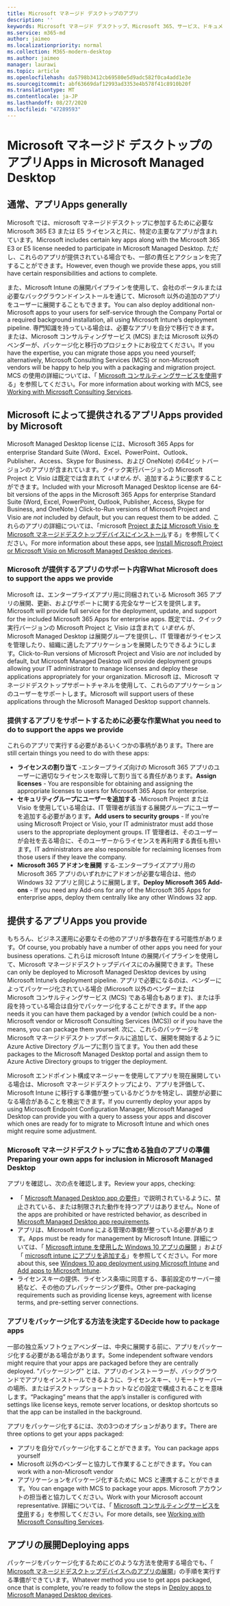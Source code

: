 ```yaml
---
title: Microsoft マネージド デスクトップのアプリ
description: ''
keywords: Microsoft マネージド デスクトップ、Microsoft 365、サービス、ドキュメント
ms.service: m365-md
author: jaimeo
ms.localizationpriority: normal
ms.collection: M365-modern-desktop
ms.author: jaimeo
manager: laurawi
ms.topic: article
ms.openlocfilehash: da5798b3412cb69580e5d9adc582f0ca4add1e3e
ms.sourcegitcommit: abf63669daf12993ad3353e4b578f41c8910b20f
ms.translationtype: MT
ms.contentlocale: ja-JP
ms.lasthandoff: 08/27/2020
ms.locfileid: "47289593"
---
```

# <a name="apps-in-microsoft-managed-desktop"></a><span data-ttu-id="0aa53-103">Microsoft マネージド デスクトップのアプリ</span><span class="sxs-lookup"><span data-stu-id="0aa53-103">Apps in Microsoft Managed Desktop</span></span>

<!--This topic is the target for 2 "Learn more" links in the Admin Portal (aka.ms/app-overview;app-package); also target for link from Online resources (aka.ms/app-overviewmmd-app-prep) do not delete.-->

<!--Applications: supported/onboard/deployment -->
 
## <a name="apps-generally"></a><span data-ttu-id="0aa53-104">通常、アプリ</span><span class="sxs-lookup"><span data-stu-id="0aa53-104">Apps generally</span></span>

<span data-ttu-id="0aa53-105">Microsoft では、microsoft マネージドデスクトップに参加するために必要な Microsoft 365 E3 または E5 ライセンスと共に、特定の主要なアプリが含まれています。</span><span class="sxs-lookup"><span data-stu-id="0aa53-105">Microsoft includes certain key apps along with the Microsoft 365 E3 or E5 license needed to participate in Microsoft Managed Desktop.</span></span> <span data-ttu-id="0aa53-106">ただし、これらのアプリが提供されている場合でも、一部の責任とアクションを完了することができます。</span><span class="sxs-lookup"><span data-stu-id="0aa53-106">However, even though we provide these apps, you still have certain responsibilities and actions to complete.</span></span>

<span data-ttu-id="0aa53-107">また、Microsoft Intune の展開パイプラインを使用して、会社のポータルまたは必要なバックグラウンドインストールを通じて、Microsoft 以外の追加のアプリをユーザーに展開することもできます。</span><span class="sxs-lookup"><span data-stu-id="0aa53-107">You can also deploy additional non-Microsoft apps to your users for self-service through the Company Portal or a required background installation, all using Microsoft Intune’s deployment pipeline.</span></span> <span data-ttu-id="0aa53-108">専門知識を持っている場合は、必要なアプリを自分で移行できます。または、Microsoft コンサルティングサービス (MCS) または Microsoft 以外のベンダーが、パッケージ化と移行のプロジェクトにお役立てください。</span><span class="sxs-lookup"><span data-stu-id="0aa53-108">If you have the expertise, you can migrate those apps you need yourself; alternatively, Microsoft Consulting Services (MCS) or non-Microsoft vendors will be happy to help you with a packaging and migration project.</span></span> <span data-ttu-id="0aa53-109">MCS の使用の詳細については、「 [Microsoft コンサルティングサービスを使用](apps-MCS.md)する」を参照してください。</span><span class="sxs-lookup"><span data-stu-id="0aa53-109">For more information about working with MCS, see [Working with Microsoft Consulting Services](apps-MCS.md).</span></span>


## <a name="apps-provided-by-microsoft"></a><span data-ttu-id="0aa53-110">Microsoft によって提供されるアプリ</span><span class="sxs-lookup"><span data-stu-id="0aa53-110">Apps provided by Microsoft</span></span>

<span data-ttu-id="0aa53-111">Microsoft Managed Desktop license には、Microsoft 365 Apps for enterprise Standard Suite (Word、Excel、PowerPoint、Outlook、Publisher、Access、Skype for Business、および OneNote) の64ビットバージョンのアプリが含まれています。クイック実行バージョンの Microsoft Project と Visio は既定では含まれて *いません* が、追加するように要求することができます。</span><span class="sxs-lookup"><span data-stu-id="0aa53-111">Included with your Microsoft Managed Desktop license are 64-bit versions of the apps in the Microsoft 365 Apps for enterprise Standard Suite (Word, Excel, PowerPoint, Outlook, Publisher, Access, Skype for Business, and OneNote.) Click-to-Run versions of Microsoft Project and Visio are *not* included by default, but you can request them to be added.</span></span> <span data-ttu-id="0aa53-112">これらのアプリの詳細については、「microsoft [Project または Microsoft Visio を Microsoft マネージドデスクトップデバイスにインストール](../get-started/project-visio.md)する」を参照してください。</span><span class="sxs-lookup"><span data-stu-id="0aa53-112">For more information about these apps, see [Install Microsoft Project or Microsoft Visio on Microsoft Managed Desktop devices](../get-started/project-visio.md).</span></span>

### <a name="what-microsoft-does-to-support-the-apps-we-provide"></a><span data-ttu-id="0aa53-113">Microsoft が提供するアプリのサポート内容</span><span class="sxs-lookup"><span data-stu-id="0aa53-113">What Microsoft does to support the apps we provide</span></span>

<span data-ttu-id="0aa53-114">Microsoft は、エンタープライズアプリ用に同梱されている Microsoft 365 アプリの展開、更新、およびサポートに関する完全なサービスを提供します。</span><span class="sxs-lookup"><span data-stu-id="0aa53-114">Microsoft will provide full service for the deployment, update, and support for the included Microsoft 365 Apps for enterprise apps.</span></span> <span data-ttu-id="0aa53-115">既定では、クイック実行バージョンの Microsoft Project と Visio は含まれて *いません* が、Microsoft Managed Desktop は展開グループを提供し、IT 管理者がライセンスを管理したり、組織に適したアプリケーションを展開したりできるようにします。</span><span class="sxs-lookup"><span data-stu-id="0aa53-115">Click-to-Run versions of Microsoft Project and Visio are *not* included by default, but Microsoft Managed Desktop will provide deployment groups allowing your IT administrator to manage licenses and deploy these applications appropriately for your organization.</span></span> <span data-ttu-id="0aa53-116">Microsoft は、Microsoft マネージドデスクトップサポートチャネルを使用して、これらのアプリケーションのユーザーをサポートします。</span><span class="sxs-lookup"><span data-stu-id="0aa53-116">Microsoft will support users of these applications through the Microsoft Managed Desktop support channels.</span></span>

### <a name="what-you-need-to-do-to-support-the-apps-we-provide"></a><span data-ttu-id="0aa53-117">提供するアプリをサポートするために必要な作業</span><span class="sxs-lookup"><span data-stu-id="0aa53-117">What you need to do to support the apps we provide</span></span>

<span data-ttu-id="0aa53-118">これらのアプリで実行する必要があるいくつかの事柄があります。</span><span class="sxs-lookup"><span data-stu-id="0aa53-118">There are still certain things you need to do with these apps:</span></span>

- <span data-ttu-id="0aa53-119">**ライセンスの割り当て** -エンタープライズ向けの Microsoft 365 アプリのユーザーに適切なライセンスを取得して割り当てる責任があります。</span><span class="sxs-lookup"><span data-stu-id="0aa53-119">**Assign licenses** - You are responsible for obtaining and assigning the appropriate licenses to users for Microsoft 365 Apps for enterprise.</span></span>
- <span data-ttu-id="0aa53-120">**セキュリティグループにユーザーを追加する** -Microsoft Project または Visio を使用している場合は、IT 管理者が該当する展開グループにユーザーを追加する必要があります。</span><span class="sxs-lookup"><span data-stu-id="0aa53-120">**Add users to security groups** - If you're using Microsoft Project or Visio, your IT administrator must add those users to the appropriate deployment groups.</span></span> <span data-ttu-id="0aa53-121">IT 管理者は、そのユーザーが会社を去る場合に、そのユーザーからライセンスを再利用する責任も担います。</span><span class="sxs-lookup"><span data-stu-id="0aa53-121">IT administrators are also responsible for reclaiming licenses from those users if they leave the company.</span></span>
- <span data-ttu-id="0aa53-122">**Microsoft 365 アドオンを展開** する-エンタープライズアプリ用の Microsoft 365 アプリのいずれかにアドオンが必要な場合は、他の Windows 32 アプリと同じように展開します。</span><span class="sxs-lookup"><span data-stu-id="0aa53-122">**Deploy Microsoft 365 Add-ons** - If you need any Add-ons for any of the Microsoft 365 Apps for enterprise apps, deploy them centrally like any other Windows 32 app.</span></span> 

## <a name="apps-you-provide"></a><span data-ttu-id="0aa53-123">提供するアプリ</span><span class="sxs-lookup"><span data-stu-id="0aa53-123">Apps you provide</span></span>

<span data-ttu-id="0aa53-124">もちろん、ビジネス運用に必要なその他のアプリが多数存在する可能性があります。</span><span class="sxs-lookup"><span data-stu-id="0aa53-124">Of course, you probably have a number of other apps you need for your business operations.</span></span> <span data-ttu-id="0aa53-125">これらは microsoft Intune の展開パイプラインを使用して、Microsoft マネージドデスクトップデバイスにのみ展開できます。</span><span class="sxs-lookup"><span data-stu-id="0aa53-125">These can only be deployed to Microsoft Managed Desktop devices by using Microsoft Intune’s deployment pipeline.</span></span> <span data-ttu-id="0aa53-126">アプリで必要になるのは、ベンダーによってパッケージ化されている場合 (Microsoft 以外のベンダーまたは Microsoft コンサルティングサービス (MCS) である場合もあります)、または手段を持っている場合は自分でパッケージ化することができます。</span><span class="sxs-lookup"><span data-stu-id="0aa53-126">If the app needs it you can have them packaged by a vendor (which could be a non-Microsoft vendor or Microsoft Consulting Services (MCS)) or if you have the means, you can package them yourself.</span></span> <span data-ttu-id="0aa53-127">次に、これらのパッケージを Microsoft マネージドデスクトップポータルに追加して、展開を開始するように Azure Active Directory グループに割り当てます。</span><span class="sxs-lookup"><span data-stu-id="0aa53-127">You then add these packages to the Microsoft Managed Desktop portal and assign them to Azure Active Directory groups to trigger the deployment.</span></span> 

<span data-ttu-id="0aa53-128">Microsoft エンドポイント構成マネージャーを使用してアプリを現在展開している場合は、Microsoft マネージドデスクトップにより、アプリを評価して、Microsoft Intune に移行する準備が整っているかどうかを特定し、調整が必要になる場合があることを検出できます。</span><span class="sxs-lookup"><span data-stu-id="0aa53-128">If you currently deploy your apps by using Microsoft Endpoint Configuration Manager, Microsoft Managed Desktop can provide you with a query to assess your apps and discover which ones are ready for to migrate to Microsoft Intune and which ones might require some adjustment.</span></span>


### <a name="preparing-your-own-apps-for-inclusion-in-microsoft-managed-desktop"></a><span data-ttu-id="0aa53-129">Microsoft マネージドデスクトップに含める独自のアプリの準備</span><span class="sxs-lookup"><span data-stu-id="0aa53-129">Preparing your own apps for inclusion in Microsoft Managed Desktop</span></span>
<span data-ttu-id="0aa53-130">アプリを確認し、次の点を確認します。</span><span class="sxs-lookup"><span data-stu-id="0aa53-130">Review your apps, checking:</span></span>

- <span data-ttu-id="0aa53-131">「 [Microsoft Managed Desktop app の要件](https://aka.ms/app-req)」で説明されているように、禁止されている、または制限された動作を持つアプリはありません。</span><span class="sxs-lookup"><span data-stu-id="0aa53-131">None of the apps are prohibited or have restricted behavior, as described in [Microsoft Managed Desktop app requirements](https://aka.ms/app-req).</span></span>
- <span data-ttu-id="0aa53-132">アプリは、Microsoft Intune による管理の準備が整っている必要があります。</span><span class="sxs-lookup"><span data-stu-id="0aa53-132">Apps must be ready for management by Microsoft Intune.</span></span> <span data-ttu-id="0aa53-133">詳細については、「 [Microsoft intune を使用した Windows 10 アプリの展開](https://docs.microsoft.com/intune/apps-windows-10-app-deploy) 」および「 [microsoft intune にアプリを追加する](https://docs.microsoft.com/intune/apps-add)」を参照してください。</span><span class="sxs-lookup"><span data-stu-id="0aa53-133">For more about this, see [Windows 10 app deployment using Microsoft Intune](https://docs.microsoft.com/intune/apps-windows-10-app-deploy) and [Add apps to Microsoft Intune](https://docs.microsoft.com/intune/apps-add).</span></span>
- <span data-ttu-id="0aa53-134">ライセンスキーの提供、ライセンス条項に同意する、事前設定のサーバー接続など、その他のプレパッケージング要件。</span><span class="sxs-lookup"><span data-stu-id="0aa53-134">Other pre-packaging requirements such as providing license keys, agreement with license terms, and pre-setting server connections.</span></span>

### <a name="decide-how-to-package-apps"></a><span data-ttu-id="0aa53-135">アプリをパッケージ化する方法を決定する</span><span class="sxs-lookup"><span data-stu-id="0aa53-135">Decide how to package apps</span></span>

<span data-ttu-id="0aa53-136">一部の独立系ソフトウェアベンダーは、中央に展開する前に、アプリをパッケージ化する必要がある場合があります。</span><span class="sxs-lookup"><span data-stu-id="0aa53-136">Some independent software vendors might require that your apps are packaged before they are centrally deployed.</span></span> <span data-ttu-id="0aa53-137">"パッケージング" とは、アプリのインストーラーが、バックグラウンドでアプリをインストールできるように、ライセンスキー、リモートサーバーの場所、またはデスクトップショートカットなどの設定で構成されることを意味します。</span><span class="sxs-lookup"><span data-stu-id="0aa53-137">“Packaging” means that the app’s installer is configured with settings like license keys, remote server locations, or desktop shortcuts so that the app can be installed in the background.</span></span>

<span data-ttu-id="0aa53-138">アプリをパッケージ化するには、次の3つのオプションがあります。</span><span class="sxs-lookup"><span data-stu-id="0aa53-138">There are three options to get your apps packaged:</span></span> 


- <span data-ttu-id="0aa53-139">アプリを自分でパッケージ化することができます。</span><span class="sxs-lookup"><span data-stu-id="0aa53-139">You can package apps yourself</span></span>
- <span data-ttu-id="0aa53-140">Microsoft 以外のベンダーと協力して作業することができます。</span><span class="sxs-lookup"><span data-stu-id="0aa53-140">You can work with a non-Microsoft vendor</span></span>
- <span data-ttu-id="0aa53-141">アプリケーションをパッケージ化するために MCS と連携することができます。</span><span class="sxs-lookup"><span data-stu-id="0aa53-141">You can engage with MCS to package your apps.</span></span> <span data-ttu-id="0aa53-142">Microsoft アカウントの担当者と協力してください。</span><span class="sxs-lookup"><span data-stu-id="0aa53-142">Work with your Microsoft account representative.</span></span> <span data-ttu-id="0aa53-143">詳細については、「 [Microsoft コンサルティングサービスを使用](apps-MCS.md)する」を参照してください。</span><span class="sxs-lookup"><span data-stu-id="0aa53-143">For more details, see [Working with Microsoft Consulting Services](apps-MCS.md).</span></span>







## <a name="deploying-apps"></a><span data-ttu-id="0aa53-144">アプリの展開</span><span class="sxs-lookup"><span data-stu-id="0aa53-144">Deploying apps</span></span>

<span data-ttu-id="0aa53-145">パッケージをパッケージ化するためにどのような方法を使用する場合でも、「 [Microsoft マネージドデスクトップデバイスへのアプリの展開](../get-started/deploy-apps.md)」の手順を実行する準備ができています。</span><span class="sxs-lookup"><span data-stu-id="0aa53-145">Whatever method you use to get apps packaged, once that is complete, you're ready to follow the steps in [Deploy apps to Microsoft Managed Desktop devices](../get-started/deploy-apps.md).</span></span>


